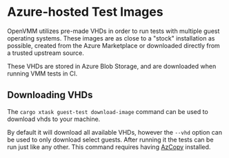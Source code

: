 # Azure-hosted Test Images

OpenVMM utilizes pre-made VHDs in order to run tests with multiple guest
operating systems. These images are as close to a "stock" installation as
possible, created from the Azure Marketplace or downloaded directly from a
trusted upstream source.

These VHDs are stored in Azure Blob Storage, and are downloaded when running VMM
tests in CI.

## Downloading VHDs

The `cargo xtask guest-test download-image` command can be used to download vhds
to your machine.

By default it will download all available VHDs, however the `--vhd` option can
be used to only download select guests. After running it the tests can be run
just like any other. This command requires having
[AzCopy](https://learn.microsoft.com/en-us/azure/storage/common/storage-use-azcopy-v10)
installed.
